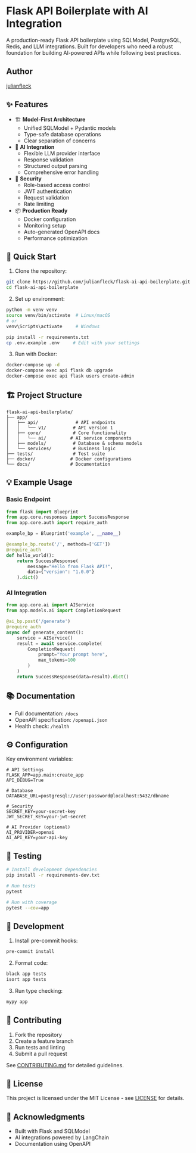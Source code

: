 # Flask API Boilerplate with AI Integration

A production-ready Flask API boilerplate using SQLModel, PostgreSQL, Redis, and LLM integrations. Built for developers who need a robust foundation for building AI-powered APIs while following best practices.

## Author
[julianfleck](https://github.com/julianfleck)

## ✨ Features

- 🏗️ **Model-First Architecture**
  - Unified SQLModel + Pydantic models
  - Type-safe database operations
  - Clear separation of concerns
- 🤖 **AI Integration**
  - Flexible LLM provider interface
  - Response validation
  - Structured output parsing
  - Comprehensive error handling
- 🔐 **Security**
  - Role-based access control
  - JWT authentication
  - Request validation
  - Rate limiting
- 📦 **Production Ready**
  - Docker configuration
  - Monitoring setup
  - Auto-generated OpenAPI docs
  - Performance optimization

## 🚀 Quick Start

1. Clone the repository:
```bash
git clone https://github.com/julianfleck/flask-ai-api-boilerplate.git
cd flask-ai-api-boilerplate
```

2. Set up environment:
```bash
python -m venv venv
source venv/bin/activate  # Linux/macOS
# or
venv\Scripts\activate     # Windows

pip install -r requirements.txt
cp .env.example .env     # Edit with your settings
```

3. Run with Docker:
```bash
docker-compose up -d
docker-compose exec api flask db upgrade
docker-compose exec api flask users create-admin
```

## 🏗️ Project Structure

```
flask-ai-api-boilerplate/
├── app/
│   ├── api/              # API endpoints
│   │   └── v1/          # API version 1
│   ├── core/            # Core functionality
│   │   └── ai/         # AI service components
│   ├── models/          # Database & schema models
│   └── services/        # Business logic
├── tests/               # Test suite
├── docker/             # Docker configurations
└── docs/               # Documentation
```

## 💡 Example Usage

### Basic Endpoint
```python
from flask import Blueprint
from app.core.responses import SuccessResponse
from app.core.auth import require_auth

example_bp = Blueprint('example', __name__)

@example_bp.route('/', methods=['GET'])
@require_auth
def hello_world():
    return SuccessResponse(
        message="Hello from Flask API!",
        data={"version": "1.0.0"}
    ).dict()
```

### AI Integration
```python
from app.core.ai import AIService
from app.models.ai import CompletionRequest

@ai_bp.post('/generate')
@require_auth
async def generate_content():
    service = AIService()
    result = await service.complete(
        CompletionRequest(
            prompt="Your prompt here",
            max_tokens=100
        )
    )
    return SuccessResponse(data=result).dict()
```

## 📚 Documentation

- Full documentation: `/docs`
- OpenAPI specification: `/openapi.json`
- Health check: `/health`

## ⚙️ Configuration

Key environment variables:

```env
# API Settings
FLASK_APP=app.main:create_app
API_DEBUG=True

# Database
DATABASE_URL=postgresql://user:password@localhost:5432/dbname

# Security
SECRET_KEY=your-secret-key
JWT_SECRET_KEY=your-jwt-secret

# AI Provider (optional)
AI_PROVIDER=openai
AI_API_KEY=your-api-key
```

## 🧪 Testing

```bash
# Install development dependencies
pip install -r requirements-dev.txt

# Run tests
pytest

# Run with coverage
pytest --cov=app
```

## 🔧 Development

1. Install pre-commit hooks:
```bash
pre-commit install
```

2. Format code:
```bash
black app tests
isort app tests
```

3. Run type checking:
```bash
mypy app
```

## 🤝 Contributing

1. Fork the repository
2. Create a feature branch
3. Run tests and linting
4. Submit a pull request

See [CONTRIBUTING.md](CONTRIBUTING.md) for detailed guidelines.

## 📝 License

This project is licensed under the MIT License - see [LICENSE](LICENSE) for details.

## 🙏 Acknowledgments

- Built with Flask and SQLModel
- AI integrations powered by LangChain
- Documentation using OpenAPI

